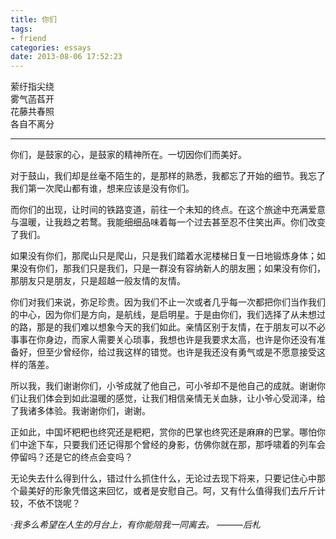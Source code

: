 ```yaml
---
title: 你们
tags:
- friend
categories: essays
date: 2013-08-06 17:52:23
---
```


萦纡指尖绕\
雾气菡萏开\
花藤共春照\
各自不离分

---

你们，是鼓家的心，是鼓家的精神所在。一切因你们而美好。

对于鼓山，我们却是丝毫不陌生的，是那样的熟悉，我都忘了开始的细节。我忘了我们第一次爬山都有谁，想来应该是没有你们。

而你们的出现，让时间的铁路变道，前往一个未知的终点。在这个旅途中充满爱意与温暖，让我趋之若鹜。我能细细品味着每一个过去甚至忍不住笑出声。你们改变了我们。

如果没有你们，那爬山只是爬山，只是我们踏着水泥楼梯日复一日地锻炼身体；如果没有你们，那我们只是我们，只是一群没有容纳新人的朋友圈；如果没有你们，那朋友只是朋友，只是超越一般友情的友情。

你们对我们来说，弥足珍贵。因为我们不止一次或者几乎每一次都把你们当作我们的中心，因为你们是方向，是航线，是启明星。于是由你们，我们选择了从未想过的路，那是的我们难以想象今天的我们如此。亲情区别于友情，在于朋友可以不必事事在你身边，而家人需要关心琐事，我想也许是我要求太高，也许是你还没有准备好，但至少曾经你，给过我这样的错觉。也许是我还没有勇气或是不愿意接受这样的落差。

所以我，我们谢谢你们，小爷成就了他自己，可小爷却不是他自己的成就。谢谢你们让我们体会到如此温暖的感觉，让我们相信亲情无关血脉，让小爷心受润泽，给了我诸多体验。我谢谢你们，谢谢。

正如此，中国坏粑粑也终究还是粑粑，赏你的巴掌也终究还是麻麻的巴掌。哪怕你们中途下车，只要我们还记得那个曾经的身影，仿佛你就在那，那呼啸着的列车会停留吗？还是它的终点会变吗？

无论失去什么得到什么，错过什么抓住什么，无论过去现下将来，只要记住心中那个最美好的形象凭借这来回忆，或者是安慰自己。呵，又有什么值得我们去斤斤计较，不依不饶呢？

·*我多么希望在人生的月台上，有你能陪我一同离去。 ———后札*
